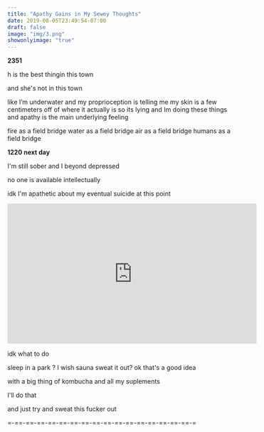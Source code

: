 ```yaml
---
title: "Apathy Gains in My Sewey Thoughts"
date: 2019-08-05T23:49:54-07:00
draft: false
image: "img/3.png"
showonlyimage: "true"
---
```


****2351****

h is the best thingin this town

and she's not in this town

like I’m underwater and my proprioception is telling me my skin is a few centimeters off of where it actually is so its lying
and Im doing these things and apathy is the main underlying feeling

fire as a field bridge
water as a field bridge
air as a field bridge
humans as a field bridge


**1220 next day**

I'm still sober and I beyond depressed

no one is available intellectually

idk I'm apathetic about my eventual suicide at this point

 <iframe width="560" height="315" src="https://www.youtube.com/embed/dW7J49UTns8" frameborder="0" allow="accelerometer; autoplay; encrypted-media; gyroscope; picture-in-picture" allowfullscreen></iframe>

idk what to do

sleep in a  park ? I wish
sauna sweat it out?
ok that's a good idea

with a big thing of kombucha and all my suplements

I'll do that

and just try and sweat this fucker out


=-==-==-==-==-==-==-==-==-==-==-==-==-==-==-==-==-=
